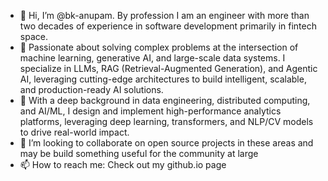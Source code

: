 - 👋 Hi, I’m @bk-anupam. By profession I am an engineer with more than two decades of experience in software development primarily in fintech space.
- 👀 Passionate about solving complex problems at the intersection of machine learning, generative AI, and large-scale data systems. I specialize in LLMs, RAG (Retrieval-Augmented Generation), and Agentic AI, leveraging cutting-edge architectures to build intelligent, scalable, and production-ready AI solutions.
- 🌱 With a deep background in data engineering, distributed computing, and AI/ML, I design and implement high-performance analytics platforms, leveraging deep learning, transformers, and NLP/CV models to drive real-world impact.
- 💞️ I’m looking to collaborate on open source projects in these areas and may be build something useful for the community at large
- 📫 How to reach me: Check out my github.io page

<!---
bk-anupam/bk-anupam is a ✨ special ✨ repository because its `README.md` (this file) appears on your GitHub profile.
You can click the Preview link to take a look at your changes.
--->
